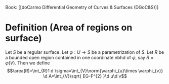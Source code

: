 Book: [[doCarmo Differential Geometry of Curves & Surfaces (DGoC&S)]]
# Definition (Area of regions on surface)
Let $S$ be a regular surface.
Let $\varphi:U\to S$ be a parametrization of $S$.
Let $R$ be a bounded open region contained in one coordinate nbhd of $\varphi$, say $R=\varphi(V)$.
Then we define $$\area(R)=\int_{R}1 d \sigma=\int_{V}\norm{\varphi_{u}\times \varphi_{v}} \d A=\int_{V}\sqrt{ EG-F^{2} }\d u\d v$$
